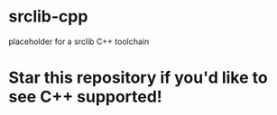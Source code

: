 # srclib-cpp
placeholder for a srclib C++ toolchain

# Star this repository if you'd like to see C++ supported!
